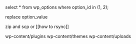 select * from wp_options where option_id in (1, 2);

replace option_value

zip and scp or [[how to rsync]]

wp-content/plugins
wp-content/themes
wp-content/uploads